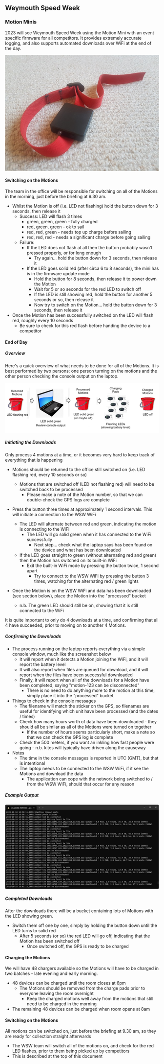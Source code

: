 ## Weymouth Speed Week

### Motion Minis

2023 will see Weymouth Speed Week using the Motion Mini with an event specific firmware for all competitors. It provides extremely accurate logging, and also supports automated downloads over WiFi at the end of the day.

![img](img/mini.jpg)



#### Switching on the Motions

The team in the office will be responsible for switching on all of the Motions in the morning, just before the briefing at 9.30 am.

- Whilst the Motion is off (i.e. LED not flashing) hold the button down for 3 seconds, then release it
  - Success: LED will flash 3 times
    - green, green, green - fully charged
    - red, green, green - ok to sail
    - red, red, green - needs top up charge before sailing
    - red, red, red - needs a significant charge before going sailing
  - Failure:
    - If the LED does not flash at all then the button probably wasn't pressed properly, or for long enough
      - Try again... hold the button down for 3 seconds, then release it
    - If the LED goes solid red (after circa 6 to 8 seconds), the mini has is in the firmware update mode
      - Hold the button for 8 seconds, then release it to power down the Motion
      - Wait for 5 or so seconds for the red LED to switch off
      - If the LED is still showing red, hold the button for another 5 seconds or so, then release it
      - Now try to switch on the Motion... hold the button down for 3 seconds, then release it
- Once the Motion has been successfully switched on the LED will flash red, roughly every 10 seconds
  - Be sure to check for this red flash before handing the device to a competitor



#### End of Day

##### Overview

Here's a quick overview of what needs to be done for all of the Motions. It is best performed by two persons; one person turning on the motions and the other person checking the console output on the laptop.

![img](img/process.png)

##### Initiating the Downloads

Only process 4 motions at a time, or it becomes very hard to keep track of everything that is happening

- Motions should be returned to the office still switched on (i.e. LED flashing red, every 10 seconds or so)
  - Motions that are switched off (LED not flashing red) will need to be switched back to be processed
    - Please make a note of the Motion number, so that we can double-check the GPS logs are complete

- Press the button three times at approximately 1 second intervals. This will initiate a connection to the WSW WiFi
  - The LED will alternate between red and green, indicating the motion is connecting to the WiFi
    - The LED will go solid green when it has connected to the WiFi successfully
      - Next step... check what the laptop says has been found on the device and what has been downloaded
  - If the LED goes straight to green (without alternating red and green) then the Motion has switched on its built-in WiFi
    - Exit the built-in WiFi mode by pressing the button twice, 1 second apart
      - Try to connect to the WSW WiFi by pressing the button 3 times, watching for the alternating red / green lights
- Once the Motion is on the WSW WiFi and data has been downloaded (see section below), place the Motion into the "processed" bucket
  - n.b. The green LED should still be on, showing that it is still connected to the WiFi

It is quite important to only do 4 downloads at a time, and confirming that all 4 have succeeded, prior to moving on to another 4 Motions.



##### Confirming the Downloads

- The process running on the laptop reports everything via a simple console window, much like the screenshot below
  - It will report when it detects a Motion joining the WiFi, and it will report the battery level
  - It will also report when files are queued for download, and it will report when the files have been successful downloaded
  - Finally, it will report when all of the downloads for a Motion have been completed, saying "motion-123 can be disconnected"
    - There is no need to do anything more to the motion at this time, simply place it into the "processed" bucket
- Things to check in the console messages
  - The filename will match the sticker on the GPS, so filenames are useful for identifying which unit have been processed (and the dates / times)
  - Check how many hours worth of data have been downloaded - they should all be similar as all of the Motions were turned on together
    - If the number of hours seems particularly short, make a note so that we can check the GPS log is complete
  - Check the 500 meters, if you want an inkling how fast people were going - n.b. kites will typically have driven along the causeway
- Notes
  - The time in the console messages is reported in UTC (GMT), but that is intentional
  - The laptop needs to be connected to the WSW WiFi, if it see the Motions and download the data
    - The application can cope with the network being switched to / from the WSW WiFi, should that occur for any reason



##### Example Output

![img](img/console.png)



##### Completed Downloads

After the downloads there will be a bucket containing lots of Motions with the LED showing green.

- Switch them off one by one, simply by holding the button down until the LED turns to solid red
  - After 5 seconds (or so) the red LED will go off, indicating that the Motion has been switched off
    - Once switched off, the GPS is ready to be charged



#### Charging the Motions

We will have 48 chargers available so the Motions will have to be charged in two batches - late evening and early morning.

- 48 devices can be charged until the room closes at 6pm
  - The Motions should be removed from the charge pads prior to everyone leaving the room overnight
    - Keep the charged motions well away from the motions that still need to be charged in the morning
- The remaining 48 devices can be charged when room opens at 8am



#### Switching on the Motions

All motions can be switched on, just before the briefing at 9.30 am, so they are ready for collection straight afterwards

  - The WSW team will switch all of the motions on, and check for the red LED flashes, prior to them being picked up by competitors
  - This is described at the top of this document